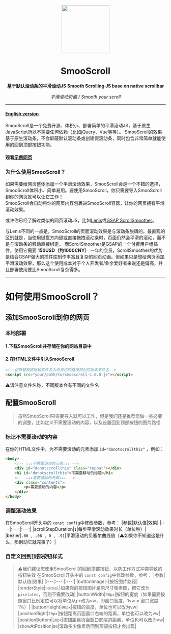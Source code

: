 <div align="center">
<a href="https://shuninyu.github.io/SmooScroll">
  <img src="https://ik.imagekit.io/shunin/SmooScroll/smooscroll-logo.svg" height="150px" />
</a>

# SmooScroll

**基于默认滚动条的平滑滚动JS**
**Smooth Scrolling JS base on native scrollbar**

*平滑滚动页面 / Smooth your scroll*
</div>

---
#### [English version](https://github.com/ShuninYu/SmooScroll/blob/main/docs/README-en.md)
SmooScroll是一个免费开源、体积小、部署简单的平滑滚动JS，基于原生JavaScript所以不需要任何依赖（比如jQuery、Vue等等）。
SmooScroll的效果基于原生滚动条，不会屏蔽默认滚动条或创建假滚动条，同时包含非常简单就能使用的回到顶部按钮功能。
#### 观看[示例网页](https://shuninyu.github.io/SmooScroll/)

### 为什么使用SmooScroll？
如果需要给网页整体添加一个平滑滚动效果，SmooScroll会是一个不错的选择，SmooScroll体积小、简单易用。要使用SmooScroll，你只需要导入SmooScroll到你的网页就可以让它工作！<br>SmooScroll会自动将你的网页内容包裹进SmooScroll容器，让你的网页拥有平滑滚动效果。

或许你已经了解过类似的网页滚动JS，比如[Lenis](https://github.com/darkroomengineering/lenis)或[GSAP ScrollSmoother](https://gsap.com/docs/v3/Plugins/ScrollSmoother/)。

与Lenis不同的一点是，SmooScroll的页面滚动效果是与滚动条脱耦的。最直观的区别就是，当使用键盘方向键或直接拖拽滚动条时，页面仍然会平滑的滚动，而不是与滚动条的移动直接绑定。
而ScrollSmoother是GSAP的一个付费用户组插件，使用它需要 **150USD（约1000CNY）** 一年的会员，ScrollSmoother的优势是结合GSAP强大的插件库制作丰富且复杂的网页动画。但如果只是想给网页添加平滑滚动效果，那么这个使用成本对于个人开发者/业余爱好者来说还是偏高，并且部署使用要比SmooScroll复杂得多。

---
# 如何使用SmooScroll？
## 添加SmooScroll到你的网页
### 本地部署
#### 1.下载SmooScroll并存储在你的网站目录中
#### 2.在HTML文件中引入SmooScroll
```html
<!--记得替换路径和文件名为你自己的路径和对应版本文件名-->
<script src="your/path/to/smooscroll-1.0.0.js"></script>
```
⚠️请注意文件名称，不同版本会有不同的文件名
## 配置SmooScroll
>虽然SmooScroll只需要导入就可以工作，但是我们还是推荐您做一些必要的调整，比如定义不需要滚动的内容，以及设置回到顶部按钮的图片路径
### 标记不需要滚动的内容
在你的HTML文件中，为不需要滚动的元素添加 ```id="donotscrollthis"``` ，例如：
```html
<body>
    <!-- ↓↓↓不需要滚动的元素↓↓↓ -->
    <div id="donotscrollthis" class="topbar"></div>
    <h1 id="donotscrollthis">不需要移动的标题</h1>
    <!-- ↓↓↓需要滚动的元素↓↓↓ -->
    <div class="contents">
        <p>需要滚动的内容</p>
    </div>
</body>
```
### 调整滚动效果
在SmooScroll开头中的 ```const config```中修改参数，参考：
|参数|默认值|效果|
|:---|:---:|:---:|
|scrollStepDuration|```1```|每步平滑滚动效果时长（单位秒）|
|bezier|```.06 , .08 , 0 , .91```|平滑滚动的贝塞尔曲线值（⚠️如果你不知道这是什么，那别动它就完事了）|

### 自定义回到顶部按钮样式
>⚠️我们建议您使用SmooScroll的回到顶部按钮，以防工作方式冲突导致的按钮失效
在SmooScroll开头中的 ```const config```中修改参数，参考：
|参数|默认值|效果|
|:---|:---:|:---:|
|buttonImage|-|按钮图片路径|
|renderStyle|```normal```|如果你的按钮图片是原尺寸像素图，把它改为```pixelated```，否则不需要改动|
|buttonWidth|```90px```|按钮的宽度（如果需要按照窗口比例定位可以将单位从px改为vw，即窗口宽度，1vw = 窗口宽度1%）|
|buttonHeight|```90px```|按钮的高度，单位也可以改为vw|
|positionRight|```20px```|按钮距离页面窗口右端的距离，单位也可以改为vw|
|positionBottom|```20px```|按钮距离页面窗口底端的距离，单位也可以改为vw|
|showAtPosition|```80```|滚动多少像素后回到顶部按钮才会出现|
